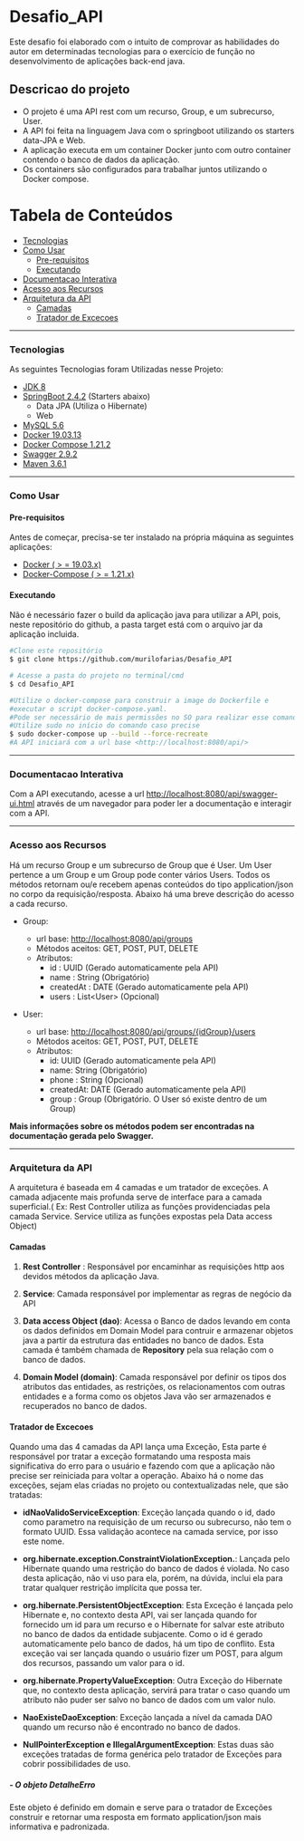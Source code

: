 # Desafio_API
Este desafio foi elaborado com o intuito de comprovar as habilidades do autor em determinadas tecnologias para o exercício
de função no desenvolvimento de aplicações back-end java.

## Descricao do projeto
* O projeto é uma API rest com um recurso, Group, e um subrecurso, User.
* A API foi feita na linguagem Java com o springboot utilizando os starters data-JPA e Web.
* A aplicação executa em um container Docker junto com outro container contendo o banco de dados da aplicação. 
* Os containers são configurados para trabalhar juntos utilizando o Docker compose.

Tabela de Conteúdos
=================
<!--ts-->
* [Tecnologias](#tecnologias)
* [Como Usar](#como-usar)
    * [Pre-requisitos](#pre-requisitos)
    * [Executando](#executando)
* [Documentacao Interativa](#documentacao-Interativa)
* [Acesso aos Recursos](#acesso-aos-recursos)
* [Arquitetura da API](#arquitetura-da-api)
  * [Camadas](#camadas)
  * [Tratador de Excecoes](#tratador-de-excecoes)
<!--te-->

---
### Tecnologias
As seguintes Tecnologias foram Utilizadas nesse Projeto:
* [JDK 8](https://www.oracle.com/br/java/technologies/javase/javase-jdk8-downloads.html)
* [SpringBoot 2.4.2](https://start.spring.io/) (Starters abaixo)
  * Data JPA (Utiliza o Hibernate)
  * Web
* [MySQL 5.6](https://www.mysql.com/)
* [Docker 19.03.13](https://www.docker.com/)
* [Docker Compose 1.21.2](https://docs.docker.com/compose/)
* [Swagger 2.9.2](https://swagger.io/)
* [Maven 3.6.1](https://maven.apache.org/)

---
### Como Usar

#### Pre-requisitos
Antes de começar, precisa-se ter instalado na própria máquina as
seguintes aplicações:
* [Docker ( > = 19.03.x)](https://docs.docker.com/get-docker/)
* [Docker-Compose ( > = 1.21.x)](https://docs.docker.com/compose/install/)

#### Executando
Não é necessário fazer o build da aplicação java para utilizar a API, pois,
neste repositório do github, a pasta target está com o arquivo jar da aplicação incluida.

```bash
#Clone este repositório
$ git clone https://github.com/murilofarias/Desafio_API

# Acesse a pasta do projeto no terminal/cmd
$ cd Desafio_API

#Utilize o docker-compose para construir a image do Dockerfile e
#executar o script docker-compose.yaml.
#Pode ser necessário de mais permissões no SO para realizar esse comando. 
#Utilize sudo no início do comando caso precise
$ sudo docker-compose up --build --force-recreate
#A API iniciará com a url base <http://localhost:8080/api/> 
```

---
### Documentacao Interativa
Com a API executando, acesse a url <http://localhost:8080/api/swagger-ui.html> através de um
navegador para poder ler a documentação e interagir com a API.

---
### Acesso aos Recursos
Há um recurso Group e um subrecurso de Group que é User. Um User pertence a um Group e
um Group pode conter vários Users. Todos os métodos retornam ou/e recebem apenas conteúdos 
do tipo application/json no corpo da requisição/resposta. Abaixo há uma breve descrição do acesso a cada recurso.

* Group:
  * url base: <http://localhost:8080/api/groups>
  * Métodos aceitos: GET, POST, PUT, DELETE
  * Atributos:
    * id : UUID (Gerado automaticamente pela API)
    * name : String (Obrigatório)
    * createdAt : DATE (Gerado automaticamente pela API)
    * users : List\<User> (Opcional)
  
* User:
  * url base: <http://localhost:8080/api/groups/{idGroup}/users>
  * Métodos aceitos: GET, POST, PUT, DELETE
  * Atributos:
    * id: UUID (Gerado automaticamente pela API)
    * name: String (Obrigatório)
    * phone : String (Opcional)
    * createdAt: DATE (Gerado automaticamente pela API)
    * group : Group (Obrigatório. O User só existe dentro de um Group)
  
**Mais informações sobre os métodos podem ser encontradas na documentação gerada
pelo Swagger.**

---
### Arquitetura da API
A arquitetura é baseada em 4 camadas e um tratador de exceções. A camada adjacente mais  profunda serve de interface
para a camada superficial.( Ex: Rest Controller utiliza as funções providenciadas pela camada Service. Service 
utiliza as funções expostas pela Data access Object)

#### Camadas

1. **Rest Controller** :
  Responsável por encaminhar as requisições http aos devidos métodos da aplicação Java.
  
  
2. **Service**:
  Camada responsável por implementar as regras de negócio da API
  
  
3. **Data access Object (dao)**:
  Acessa o Banco de dados levando em conta os dados definidos em Domain Model para contruir e armazenar objetos java a 
  partir da estrutura das entidades no banco de dados. Esta camada é também chamada de **Repository** pela sua relação
  com o banco de dados.
  
  
4. **Domain Model (domain)**:
  Camada responsável por definir os tipos dos atributos das entidades, as restrições, os relacionamentos com outras 
  entidades e a forma como os objetos Java vão ser armazenados e recuperados no banco de dados.
   
#### Tratador de Excecoes
 Quando uma das 4 camadas da API lança uma Exceção, Esta parte é responsável por tratar a exceção formatando uma 
 resposta mais significativa do erro para o usuário e fazendo com que a aplicação não precise ser reiniciada para 
 voltar a operação. Abaixo há o nome das exceções, sejam elas criadas no projeto ou contextualizadas nele, que são 
 tratadas:

* **idNaoValidoServiceException**:
  Exceção lançada quando o id, dado como parametro na requisição de um recurso ou 
  subrecurso, não tem o formato UUID. Essa validação acontece na camada service, por isso este nome.
  

* **org.hibernate.exception.ConstraintViolationException.**:
  Lançada pelo Hibernate quando uma restrição do banco de dados é violada. No caso desta aplicação, não vi uso
  para ela, porém, na dúvida, inclui ela para tratar qualquer restrição implícita que possa ter.
  
  
* **org.hibernate.PersistentObjectException**:
  Esta Exceção é lançada pelo Hibernate e, no contexto desta API, vai ser lançada quando for fornecido um id para um
  recurso e o Hibernate for salvar este atributo no banco de dados da entidade subjacente. Como o id é gerado 
  automaticamente pelo banco de dados, há um tipo de conflito. Esta exceção vai ser lançada quando o usuário fizer
  um POST, para algum dos recursos, passando um valor para o id.
  
  
* **org.hibernate.PropertyValueException**:
  Outra Exceção do Hibernate que, no contexto desta aplicação, servirá para tratar o caso quando um atributo não puder 
  ser salvo no banco de dados com um valor nulo.
  
  
* **NaoExisteDaoException**:
  Exceção lançada a nível da camada DAO quando um recurso não é encontrado no banco de dados.
  
  
* **NullPointerException e IllegalArgumentException**:
  Estas duas são exceções tratadas de forma genérica pelo tratador de Exceções para cobrir possibilidades de uso.
  


##### - O objeto DetalheErro
Este objeto é definido em domain e serve para o tratador de Exceções construir e retornar uma resposta em 
formato application/json mais informativa e padronizada.






  
  




